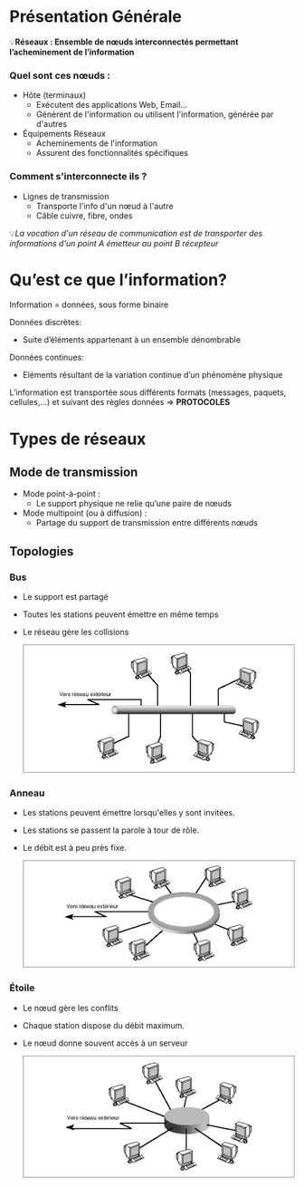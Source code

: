 # Présentation Générale

💡**Réseaux : Ensemble de nœuds interconnectés permettant l’acheminement de l’information**

### Quel sont ces nœuds :

- Hôte (terminaux)
    - Exécutent des applications Web, Email…
    - Génèrent de l'information ou utilisent l'information, générée par d'autres
- Équipements Réseaux
    - Acheminements de l'information
    - Assurent des fonctionnalités spécifiques

### Comment s'interconnecte ils ?
- Lignes de transmission
    - Transporte l'info d'un nœud à l'autre
    - Câble cuivre, fibre, ondes

💡*La vocation d'un réseau de communication est de transporter des informations d'un point A émetteur au point B récepteur*  

# Qu’est ce que l’information?

Information = données, sous forme binaire 

Données discrètes:

- Suite d’éléments appartenant à un ensemble dénombrable

Données continues:

- Eléments résultant de la variation continue d’un phénomène physique

L’information est transportée  sous différents formats (messages, paquets, cellules,…)
et suivant des règles données => **PROTOCOLES**

# Types de réseaux 

## Mode de transmission 

- Mode point-à-point :
    - Le support physique ne relie qu’une paire de nœuds
- Mode multipoint (ou à diffusion) :
    - Partage du support de transmission entre différents nœuds
  
## Topologies 

### Bus  
- Le support est partagé
- Toutes les stations peuvent émettre en même temps
- Le réseau gère les collisions
  
    ![alt text](Images/Topologies_Bus.png)  


### Anneau  
- Les stations peuvent émettre lorsqu'elles y sont invitées.
- Les stations se passent la parole à tour de rôle.
- Le débit est à peu près fixe.  

    ![alt text](Images/Topologies_Anneau.png)  

### Étoile  
- Le nœud gère les conflits
- Chaque station dispose du débit maximum.
- Le nœud donne souvent accès à un serveur  

    ![alt text](Images/Topologies_Etoiles.png)  


